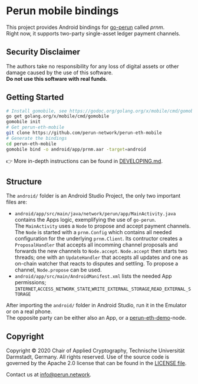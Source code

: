# Perun mobile bindings
This project provides Android bindings for [go-perun](https://github.com/perun-network/go-perun) called *prnm*.  
Right now, it supports two-party single-asset ledger payment channels.  

## Security Disclaimer
The authors take no responsibility for any loss of digital assets or other damage caused by the use of this software.  
**Do not use this software with real funds**.

## Getting Started
```sh
# Install gomobile, see https://godoc.org/golang.org/x/mobile/cmd/gomobile
go get golang.org/x/mobile/cmd/gomobile
gomobile init
# Get perun-eth-mobile
git clone https://github.com/perun-network/perun-eth-mobile
# Generate the bindings
cd perun-eth-mobile
gomobile bind -o android/app/prnm.aar -target=android
```
👉 More in-depth instructions can be found in [DEVELOPING.md](DEVELOPING.md).

## Structure

The `android/` folder is an Android Studio Project, the only two important files are:  
- `android/app/src/main/java/network/perun/app/MainActivity.java` contains the Apps logic, exemplifying the use of `go-perun`.  
The `MainActivity` uses a `Node` to propose and accept payment channels.
The `Node` is started with a `prnm.Config` which contains all needed configuration for the underlying `prnm.Client`. Its contructor creates a `ProposalHandler` that accepts all incomming channel proposals and forwards the new channels to `Node.accept`. `Node.accept` then starts two threads; one with an `UpdateHandler` that accepts all updates and one as on-chain watcher that reacts to disputes and settling. To propose a channel, `Node.propose` can be used.  
- `android/app/src/main/AndroidManifest.xml` lists the needed App permissions; `INTERNET`,`ACCESS_NETWORK_STATE`,`WRITE_EXTERNAL_STORAGE`,`READ_EXTERNAL_STORAGE`

After importing the `android/` folder in Android Studio, run it in the Emulator or on a real phone.  
The opposite party can be either also an App, or a [perun-eth-demo](https://github.com/perun-network/perun-eth-demo)-node.

## Copyright
Copyright &copy; 2020 Chair of Applied Cryptography, Technische Universität Darmstadt, Germany.
All rights reserved.
Use of the source code is governed by the Apache 2.0 license that can be found in the [LICENSE file](LICENSE).

Contact us at [info@perun.network](mailto:info@perun.network).
